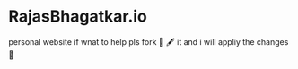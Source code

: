 # RajasBhagatkar.io
personal website if wnat to help pls fork 🍴 🖋️  it and i will appliy the changes 💯
